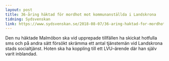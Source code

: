```yaml
---
layout: post
title: 36-åring häktad för mordhot mot kommunanställda i Landskrona
tidning: Sydsvenskan
link: https://www.sydsvenskan.se/2018-08-07/36-aring-haktad-for-mordhot-mot-kommunanstallda-i-landskrona
---
```

Den nu häktade Malmöbon ska vid upprepade tillfällen ha skickat hotfulla sms och på andra sätt försökt skrämma ett antal tjänstemän vid Landskrona stads socialtjänst. Hoten ska ha koppling till ett LVU–ärende där han själv varit inblandad.